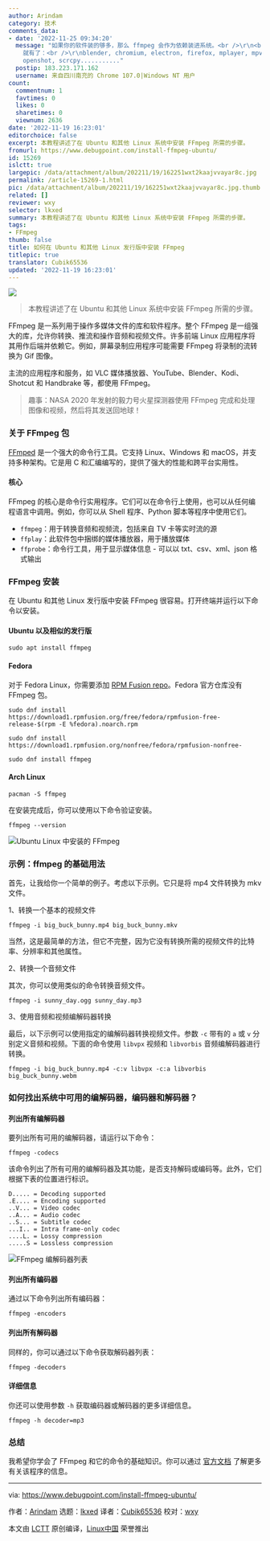 ```yaml
---
author: Arindam
category: 技术
comments_data:
- date: '2022-11-25 09:34:20'
  message: "如果你的软件装的够多，那么 ffmpeg 会作为依赖装进系统。<br />\r\n<br />\r\n至少在 Arch 上，只要装了以下软件，ffmpeg
    就有了：<br />\r\nblender, chromium, electron, firefox, mplayer, mpv, obs-studio,
    openshot, scrcpy..........."
  postip: 183.223.171.162
  username: 来自四川南充的 Chrome 107.0|Windows NT 用户
count:
  commentnum: 1
  favtimes: 0
  likes: 0
  sharetimes: 0
  viewnum: 2636
date: '2022-11-19 16:23:01'
editorchoice: false
excerpt: 本教程讲述了在 Ubuntu 和其他 Linux 系统中安装 FFmpeg 所需的步骤。
fromurl: https://www.debugpoint.com/install-ffmpeg-ubuntu/
id: 15269
islctt: true
largepic: /data/attachment/album/202211/19/162251wxt2kaajvvayar8c.jpg
permalink: /article-15269-1.html
pic: /data/attachment/album/202211/19/162251wxt2kaajvvayar8c.jpg.thumb.jpg
related: []
reviewer: wxy
selector: lkxed
summary: 本教程讲述了在 Ubuntu 和其他 Linux 系统中安装 FFmpeg 所需的步骤。
tags:
- FFmpeg
thumb: false
title: 如何在 Ubuntu 和其他 Linux 发行版中安装 FFmpeg
titlepic: true
translator: Cubik65536
updated: '2022-11-19 16:23:01'
---
```


![](/data/attachment/album/202211/19/162251wxt2kaajvvayar8c.jpg)



> 
> 本教程讲述了在 Ubuntu 和其他 Linux 系统中安装 FFmpeg 所需的步骤。
> 
> 
> 


FFmpeg 是一系列用于操作多媒体文件的库和软件程序。整个 FFmpeg 是一组强大的库，允许你转换、推流和操作音频和视频文件。许多前端 Linux 应用程序将其用作后端并依赖它。例如，屏幕录制应用程序可能需要 FFmpeg 将录制的流转换为 Gif 图像。


主流的应用程序和服务，如 VLC 媒体播放器、YouTube、Blender、Kodi、Shotcut 和 Handbrake 等，都使用 FFmpeg。



> 
> 趣事：NASA 2020 年发射的毅力号火星探测器使用 FFmpeg 完成和处理图像和视频，然后将其发送回地球！
> 
> 
> 


### 关于 FFmpeg 包


[FFmped](https://ffmpeg.org/) 是一个强大的命令行工具。它支持 Linux、Windows 和 macOS，并支持多种架构。它是用 C 和汇编编写的，提供了强大的性能和跨平台实用性。


#### 核心


FFmpeg 的核心是命令行实用程序。它们可以在命令行上使用，也可以从任何编程语言中调用。例如，你可以从 Shell 程序、Python 脚本等程序中使用它们。


* `ffmpeg`：用于转换音频和视频流，包括来自 TV 卡等实时流的源
* `ffplay`：此软件包中捆绑的媒体播放器，用于播放媒体
* `ffprobe`：命令行工具，用于显示媒体信息 - 可以以 txt、csv、xml、json 格式输出


### FFmpeg 安装


在 Ubuntu 和其他 Linux 发行版中安装 FFmpeg 很容易。打开终端并运行以下命令以安装。


#### Ubuntu 以及相似的发行版



```
sudo apt install ffmpeg

```

#### Fedora


对于 Fedora Linux，你需要添加 [RPM Fusion repo](https://www.debugpoint.com/2020/07/enable-rpm-fusion-fedora-rhel-centos/)。Fedora 官方仓库没有 FFmpeg 包。



```
sudo dnf install https://download1.rpmfusion.org/free/fedora/rpmfusion-free-release-$(rpm -E %fedora).noarch.rpm

```


```
sudo dnf install https://download1.rpmfusion.org/nonfree/fedora/rpmfusion-nonfree-

```


```
sudo dnf install ffmpeg

```

#### Arch Linux



```
pacman -S ffmpeg

```

在安装完成后，你可以使用以下命令验证安装。



```
ffmpeg --version

```

![Ubuntu Linux 中安装的 FFmpeg](/data/attachment/album/202211/19/162301dqqqxqsu2926wtdz.jpg)


### 示例：ffmpeg 的基础用法


首先，让我给你一个简单的例子。考虑以下示例。它只是将 mp4 文件转换为 mkv 文件。


1、转换一个基本的视频文件



```
ffmpeg -i big_buck_bunny.mp4 big_buck_bunny.mkv

```

当然，这是最简单的方法，但它不完整，因为它没有转换所需的视频文件的比特率、分辨率和其他属性。


2、转换一个音频文件


其次，你可以使用类似的命令转换音频文件。



```
ffmpeg -i sunny_day.ogg sunny_day.mp3

```

3、使用音频和视频编解码器转换


最后，以下示例可以使用指定的编解码器转换视频文件。参数 `-c` 带有的 `a` 或 `v` 分别定义音频和视频。下面的命令使用 `libvpx` 视频和 `libvorbis` 音频编解码器进行转换。



```
ffmpeg -i big_buck_bunny.mp4 -c:v libvpx -c:a libvorbis big_buck_bunny.webm

```

### 如何找出系统中可用的编解码器，编码器和解码器？


#### 列出所有编解码器


要列出所有可用的编解码器，请运行以下命令：



```
ffmpeg -codecs

```

该命令列出了所有可用的编解码器及其功能，是否支持解码或编码等。此外，它们根据下表的位置进行标识。



```
D..... = Decoding supported
.E.... = Encoding supported
..V... = Video codec
..A... = Audio codec
..S... = Subtitle codec
...I.. = Intra frame-only codec
....L. = Lossy compression
.....S = Lossless compression

```

![FFmpeg 编解码器列表](/data/attachment/album/202211/19/162301xtkdtt0fzkqyjfyp.jpg)


#### 列出所有编码器


通过以下命令列出所有编码器：



```
ffmpeg -encoders

```

#### 列出所有解码器


同样的，你可以通过以下命令获取解码器列表：



```
ffmpeg -decoders

```

#### 详细信息


你还可以使用参数 `-h` 获取编码器或解码器的更多详细信息。



```
ffmpeg -h decoder=mp3

```

### 总结


我希望你学会了 FFmpeg 和它的命令的基础知识。你可以通过 [官方文档](https://ffmpeg.org/documentation.html) 了解更多有关该程序的信息。




---


via: <https://www.debugpoint.com/install-ffmpeg-ubuntu/>


作者：[Arindam](https://www.debugpoint.com/author/admin1/) 选题：[lkxed](https://github.com/lkxed) 译者：[Cubik65536](https://github.com/Cubik65536) 校对：[wxy](https://github.com/wxy)


本文由 [LCTT](https://github.com/LCTT/TranslateProject) 原创编译，[Linux中国](https://linux.cn/) 荣誉推出